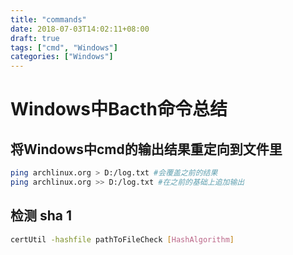 ```yaml
---
title: "commands"
date: 2018-07-03T14:02:11+08:00
draft: true
tags: ["cmd", "Windows"]
categories: ["Windows"]
---
```


# Windows中Bacth命令总结

## 将Windows中cmd的输出结果重定向到文件里

```sh
ping archlinux.org > D:/log.txt #会覆盖之前的结果
ping archlinux.org >> D:/log.txt #在之前的基础上追加输出
```

## 检测 sha 1
```sh
certUtil -hashfile pathToFileCheck [HashAlgorithm]
```
